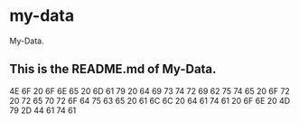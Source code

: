 # my-data
My-Data.
## This is the README.md of My-Data.







4E 6F 20 6F 6E 65 20 6D 61 79 20 64 69 73 74 72 69 62 75 74 65 20 6F 72 20 72 65 70 72 6F 64 75 63 65 20 61 6C 6C 20 64 61 74 61 20 6F 6E 20 4D 79 2D 44 61 74 61
